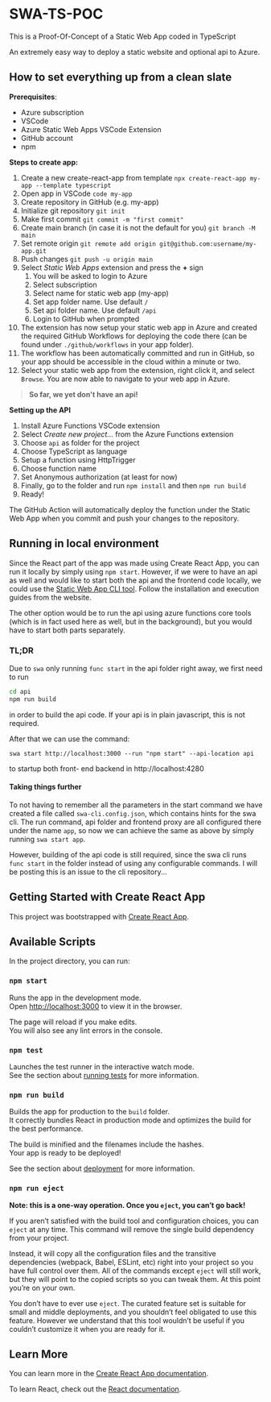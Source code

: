 # SWA-TS-POC

This is a Proof-Of-Concept of a Static Web App coded in TypeScript

An extremely easy way to deploy a static website and optional api to Azure.

## How to set everything up from a clean slate

**Prerequisites**:
- Azure subscription
- VSCode
- Azure Static Web Apps VSCode Extension
- GitHub account
- npm

**Steps to create app:**

1. Create a new create-react-app from template `npx create-react-app my-app --template typescript`
2. Open app in VSCode `code my-app`
3. Create repository in GitHub (e.g. my-app)
4. Initialize git repository `git init`
5. Make first commit `git commit -m "first commit"`
6. Create main branch (in case it is not the default for you) `git branch -M main`
7. Set remote origin `git remote add origin git@github.com:username/my-app.git`
8. Push changes `git push -u origin main`
9. Select _Static Web Apps_ extension and press the **+** sign
    1. You will be asked to login to Azure
    2. Select subscription
    3. Select name for static web app (my-app)
    4. Set app folder name. Use default `/`
    5. Set api folder name. Use default `/api`
    6. Login to GitHub when prompted
10. The extension has now setup your static web app in Azure and created the required GitHub Workflows for deploying the code there (can be found under `./github/workflows` in your app folder).
11. The workflow has been automatically committed and run in GitHub, so your app should be accessible in the cloud within a minute or two.
12. Select your static web app from the extension, right click it, and select `Browse`. You are now able to navigate to your web app in Azure.

>**So far, we yet don't have an api!**

**Setting up the API**

1. Install Azure Functions VSCode extension
2. Select _Create new project..._ from the Azure Functions extension
3. Choose `api` as folder for the project
4. Choose TypeScript as language
5. Setup a function using HttpTrigger
6. Choose function name
7. Set Anonymous authorization (at least for now)
8. Finally, go to the folder and run `npm install` and then `npm run build`
9. Ready!

The GitHub Action will automatically deploy the function under the Static Web App when you commit and push your changes to the repository.

## Running in local environment

Since the React part of the app was made using Create React App, you can run it locally by simply using `npm start`. However, if we were to have an api as well and would like to start both the api and the frontend code locally, we could use the [Static Web App CLI tool](https://github.com/Azure/static-web-apps-cli). Follow the installation and execution guides from the website.

The other option would be to run the api using azure functions core tools (which is in fact used here as well, but in the background), but you would have to start both parts separately.

### TL;DR

Due to `swa` only running `func start` in the api folder right away, we first need to run

```sh
cd api
npm run build
```

in order to build the api code. If your api is in plain javascript, this is not required.

After that we can use the command:

`swa start http://localhost:3000 --run "npm start" --api-location api`

to startup both front- end backend in http://localhost:4280

#### Taking things further

To not having to remember all the parameters in the start command we have created a file called `swa-cli.config.json`, which contains hints for the swa cli. The run command, api folder and frontend proxy are all configured there under the name `app`, so now we can achieve the same as above by simply running `swa start app`.

However, building of the api code is still required, since the swa cli runs `func start` in the folder instead of using any configurable commands. I will be posting this is an issue to the cli repository...
## Getting Started with Create React App

This project was bootstrapped with [Create React App](https://github.com/facebook/create-react-app).

## Available Scripts

In the project directory, you can run:

### `npm start`

Runs the app in the development mode.\
Open [http://localhost:3000](http://localhost:3000) to view it in the browser.

The page will reload if you make edits.\
You will also see any lint errors in the console.

### `npm test`

Launches the test runner in the interactive watch mode.\
See the section about [running tests](https://facebook.github.io/create-react-app/docs/running-tests) for more information.

### `npm run build`

Builds the app for production to the `build` folder.\
It correctly bundles React in production mode and optimizes the build for the best performance.

The build is minified and the filenames include the hashes.\
Your app is ready to be deployed!

See the section about [deployment](https://facebook.github.io/create-react-app/docs/deployment) for more information.

### `npm run eject`

**Note: this is a one-way operation. Once you `eject`, you can’t go back!**

If you aren’t satisfied with the build tool and configuration choices, you can `eject` at any time. This command will remove the single build dependency from your project.

Instead, it will copy all the configuration files and the transitive dependencies (webpack, Babel, ESLint, etc) right into your project so you have full control over them. All of the commands except `eject` will still work, but they will point to the copied scripts so you can tweak them. At this point you’re on your own.

You don’t have to ever use `eject`. The curated feature set is suitable for small and middle deployments, and you shouldn’t feel obligated to use this feature. However we understand that this tool wouldn’t be useful if you couldn’t customize it when you are ready for it.

## Learn More

You can learn more in the [Create React App documentation](https://facebook.github.io/create-react-app/docs/getting-started).

To learn React, check out the [React documentation](https://reactjs.org/).
